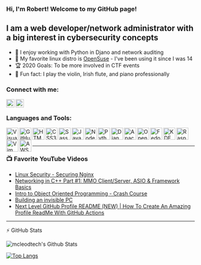 ### Hi, I'm Robert! Welcome to my GitHub page! 

## I am a web developer/network administrator with a big interest in cybersecurity concepts
- 🐍 I enjoy working with Python in Djano and network auditing
- 🦎 My favorite linux distro is [OpenSuse] - I've been using it since I was 14
- 🏆 2020 Goals: To be more involved in CTF events
- 🎻 Fun fact: I play the violin, Irish flute, and piano professionally

### Connect with me:
[<img align="left" alt="componer.tech"  width="22px" src="https://cdn.jsdelivr.net/npm/simple-icons@3.11.0/icons/html5.svg"/>][website]
[<img align="left" alt="LinkedIn.com" width="22px" src="https://cdn.jsdelivr.net/npm/simple-icons@3.11.0/icons/linkedin.svg"/>][linkedin]

<br />

### Languages and Tools:
<img align="left" alt="Visual Studio Code"  width="32px" src="https://cdn.jsdelivr.net/npm/simple-icons@3.11.0/icons/visualstudiocode.svg"/>
<img align="left" alt="GitHub"  width="32px" src="https://cdn.jsdelivr.net/npm/simple-icons@3.11.0/icons/github.svg"/>
<img align="left" alt="HTML 5"  width="32px" src="https://cdn.jsdelivr.net/npm/simple-icons@3.11.0/icons/html5.svg"/>
<img align="left" alt="CSS3"  width="32px" src="https://cdn.jsdelivr.net/npm/simple-icons@3.11.0/icons/css3.svg"/>
<img align="left" alt="Sass"  width="32px" src="https://cdn.jsdelivr.net/npm/simple-icons@3.11.0/icons/sass.svg"/>
<img align="left" alt="JavaScript"  width="32px" src="https://cdn.jsdelivr.net/npm/simple-icons@3.11.0/icons/javascript.svg"/>
<img align="left" alt="Node.js"  width="32px" src="https://cdn.jsdelivr.net/npm/simple-icons@3.11.0/icons/node-dot-js.svg"/>
<img align="left" alt="Python"  width="32px" src="https://cdn.jsdelivr.net/npm/simple-icons@3.11.0/icons/python.svg"/>
<img align="left" alt="Django"  width="32px" src="https://cdn.jsdelivr.net/npm/simple-icons@3.11.0/icons/django.svg"/>
<img align="left" alt="Apache"  width="32px" src="https://cdn.jsdelivr.net/npm/simple-icons@3.11.0/icons/apache.svg"/>
<img align="left" alt="OpenSuse"  width="32px" src="https://cdn.jsdelivr.net/npm/simple-icons@3.11.0/icons/opensuse.svg"/>
<img align="left" alt="Fedora"  width="32px" src="https://cdn.jsdelivr.net/npm/simple-icons@3.11.0/icons/fedora.svg"/>
<img align="left" alt="KDE"  width="32px" src="https://cdn.jsdelivr.net/npm/simple-icons@3.11.0/icons/kde.svg"/>
<img align="left" alt="Raspberry Pi"  width="32px" src="https://cdn.jsdelivr.net/npm/simple-icons@3.11.0/icons/raspberrypi.svg"/>
<img align="left" alt="Vim"  width="32px" src="https://cdn.jsdelivr.net/npm/simple-icons@3.11.0/icons/vim.svg"/>
<img align="left" alt="AWS"  width="32px" src="https://cdn.jsdelivr.net/npm/simple-icons@3.11.0/icons/amazonaws.svg"/>

<br />
<br />

---

### 📺 Favorite YouTube Videos
<!-- YOUTUBE:START -->
- [Linux Security - Securing Nginx](https://www.youtube.com/watch?v=-lrSPJTeGhQ)
- [Networking in C++ Part #1: MMO Client/Server, ASIO & Framework Basics](https://www.youtube.com/watch?v=2hNdkYInj4g)
- [Intro to Object Oriented Programming - Crash Course](https://www.youtube.com/watch?v=SiBw7os-_zI)
- [Building an invisible PC](https://www.youtube.com/watch?v=Perqf0dOGLk)
- [Next Level GitHub Profile README (NEW) | How To Create An Amazing Profile ReadMe With GitHub Actions](https://www.youtube.com/watch?v=ECuqb5Tv9qI)
<!-- YOUTUBE:END -->

---

:zap: GitHub Stats

<img align="left" alt="mcleodtech's Github Stats" src="https://github-readme-stats.vercel.app/api?username=mcleodtech&show_icons=true&hide_border=true&theme=dark"/>

<br />

[![Top Langs](https://github-readme-stats.vercel.app/api/top-langs/?username=mcleodtech&layout=compact&theme=dark)](https://github.com/anuraghazra/github-readme-stats)



[website]: https://componer.tech
[linkedin]: https://www.linkedin.com/in/mcleodtech/
[opensuse]: https://www.opensuse.org